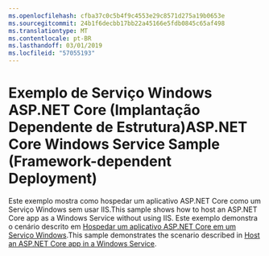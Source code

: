 ```yaml
---
ms.openlocfilehash: cfba37c0c5b4f9c4553e29c8571d275a19b0653e
ms.sourcegitcommit: 24b1f6decbb17bb22a45166e5fdb0845c65af498
ms.translationtype: MT
ms.contentlocale: pt-BR
ms.lasthandoff: 03/01/2019
ms.locfileid: "57055193"
---
```

# <a name="aspnet-core-windows-service-sample-framework-dependent-deployment"></a><span data-ttu-id="90f8e-101">Exemplo de Serviço Windows ASP.NET Core (Implantação Dependente de Estrutura)</span><span class="sxs-lookup"><span data-stu-id="90f8e-101">ASP.NET Core Windows Service Sample (Framework-dependent Deployment)</span></span>

<span data-ttu-id="90f8e-102">Este exemplo mostra como hospedar um aplicativo ASP.NET Core como um Serviço Windows sem usar IIS.</span><span class="sxs-lookup"><span data-stu-id="90f8e-102">This sample shows how to host an ASP.NET Core app as a Windows Service without using IIS.</span></span> <span data-ttu-id="90f8e-103">Este exemplo demonstra o cenário descrito em [Hospedar um aplicativo ASP.NET Core em um Serviço Windows](https://docs.microsoft.com/aspnet/core/host-and-deploy/windows-service).</span><span class="sxs-lookup"><span data-stu-id="90f8e-103">This sample demonstrates the scenario described in [Host an ASP.NET Core app in a Windows Service](https://docs.microsoft.com/aspnet/core/host-and-deploy/windows-service).</span></span>
